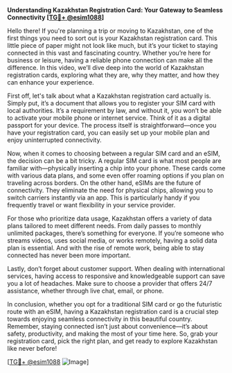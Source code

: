 **Understanding Kazakhstan Registration Card: Your Gateway to Seamless Connectivity [[TG💪+ @esim1088](https://t.me/s/esim1088)]**

Hello there! If you're planning a trip or moving to Kazakhstan, one of the first things you need to sort out is your Kazakhstan registration card. This little piece of paper might not look like much, but it’s your ticket to staying connected in this vast and fascinating country. Whether you’re here for business or leisure, having a reliable phone connection can make all the difference. In this video, we’ll dive deep into the world of Kazakhstan registration cards, exploring what they are, why they matter, and how they can enhance your experience.

First off, let's talk about what a Kazakhstan registration card actually is. Simply put, it’s a document that allows you to register your SIM card with local authorities. It’s a requirement by law, and without it, you won’t be able to activate your mobile phone or internet service. Think of it as a digital passport for your device. The process itself is straightforward—once you have your registration card, you can easily set up your mobile plan and enjoy uninterrupted connectivity.

Now, when it comes to choosing between a regular SIM card and an eSIM, the decision can be a bit tricky. A regular SIM card is what most people are familiar with—physically inserting a chip into your phone. These cards come with various data plans, and some even offer roaming options if you plan on traveling across borders. On the other hand, eSIMs are the future of connectivity. They eliminate the need for physical chips, allowing you to switch carriers instantly via an app. This is particularly handy if you frequently travel or want flexibility in your service provider.

For those who prioritize data usage, Kazakhstan offers a variety of data plans tailored to meet different needs. From daily passes to monthly unlimited packages, there’s something for everyone. If you’re someone who streams videos, uses social media, or works remotely, having a solid data plan is essential. And with the rise of remote work, being able to stay connected has never been more important.

Lastly, don’t forget about customer support. When dealing with international services, having access to responsive and knowledgeable support can save you a lot of headaches. Make sure to choose a provider that offers 24/7 assistance, whether through live chat, email, or phone.

In conclusion, whether you opt for a traditional SIM card or go the futuristic route with an eSIM, having a Kazakhstan registration card is a crucial step towards enjoying seamless connectivity in this beautiful country. Remember, staying connected isn’t just about convenience—it’s about safety, productivity, and making the most of your time here. So, grab your registration card, pick the right plan, and get ready to explore Kazakhstan like never before!

[[TG💪+ @esim1088](https://t.me/s/esim1088) ![Image](https://i.postimg.cc/Y0z9fWf4/image.png)]